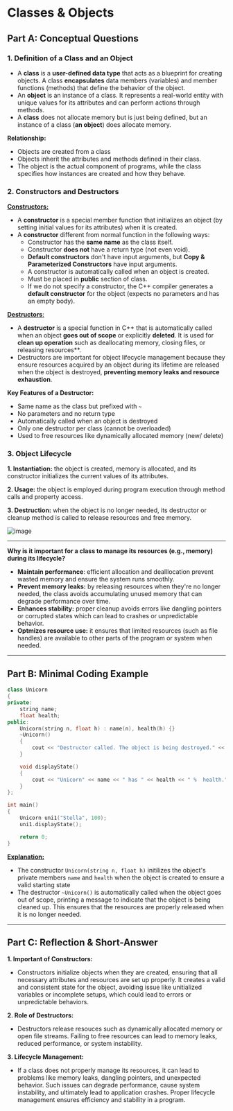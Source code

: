 # Classes & Objects

## Part A: Conceptual Questions

### 1. Definition of a Class and an Object
- A **class** is a **user-defined data type** that acts as a blueprint for creating objects. A class **encapsulates** data members (variables) and member functions (methods) that define the behavior of the object.
- An **object** is an instance of a class. It represents a real-world entity with unique values for its attributes and can perform actions through methods.
- A **class** does not allocate memory but is just being defined, but an instance of a class (**an object**) does allocate memory.
  
**Relationship:**
- Objects are created from a class
- Objects inherit the attributes and methods defined in their class.
- The object is the actual component of programs, while the class specifies how instances are created and how they behave.

### 2. Constructors and Destructors
<ins>**Constructors:**
- A **constructor** is a special member function that initializes an object (by setting initial values for its attributes) when it is created.
- A **constructor** different from normal function in the following ways:
   - Constructor has the **same name** as the class itself.
   - Constructor **does not** have a return type (not even void).
   - **Default constructors** don't have input arguments, but **Copy & Parameterized Constructors** have input arguments.
   - A constructor is automatically called when an object is created.
   - Must be placed in **public** section of class.
   - If we do not specify a constructor, the C++ compiler generates a **default constructor** for the object (expects no parameters and has an empty body).
 
<ins>**Destructors**:
- A **destructor** is a special function in C++ that is automatically called when an object **goes out of scope** or explicitly **deleted**. It is used for **clean up operation** such as deallocating memory, closing files, or releasing resources**.
- Destructors are important for object lifecycle management because they ensure resources acquired by an object during its lifetime are released when the object is destroyed, **preventing memory leaks and resource exhaustion**.

**Key Features of a Destructor:**
  - Same name as the class but prefixed with `~`
  - No parameters and no return type
  - Automatically called when an object is destroyed
  - Only one destructor per class (cannot be overloaded)
  - Used to free resources like dynamically allocated memory (new/ delete)

### 3. Object Lifecycle
**1. Instantiation:** the object is created, memory is allocated, and its constructor initializes the current values of its attributes. 

**2. Usage:** the object is employed during program execution through method calls and property access.

**3. Destruction:** when the object is no longer needed, its destructor or cleanup method is called to release resources and free memory. 

![image](https://media.geeksforgeeks.org/wp-content/cdn-uploads/20200827160616/FlowChartObjectLifeCycle1.png)

---

**Why is it important for a class to manage its resources (e.g., memory) during its lifecycle?**
- **Maintain performance**: efficient allocation and dealllocation prevent wasted memory and ensure the system runs smoothly.
- **Prevent memory leaks:** by releasing resources when they're no longer needed, the class avoids accumulating unused memory that can degrade performance over time.
- **Enhances stability:** proper cleanup avoids errors like dangling pointers or corrupted states which can lead to crashes or unpredictable behavior.
- **Optmizes resource use:** it ensures that limited resources (such as file handles) are available to other parts of the program or system when needed.
---

## Part B: Minimal Coding Example

```c++
class Unicorn
{
private:
    string name;
    float health;
public:
    Unicorn(string n, float h) : name(n), health(h) {}
    ~Unicorn()
    {
        cout << "Destructor called. The object is being destroyed." << endl;
    }

    void displayState()
    {
        cout << "Unicorn" << name << " has " << health << " %  health." << endl;
    }
};

int main()
{
    Unicorn uni1("Stella", 100);
    uni1.displayState();

    return 0;
}
```
<ins>**Explanation:**
- The constructor `Unicorn(string n, float h)` initilizes the object's private members `name` and `health` when the object is created to ensure a valid starting state
- The destructor `~Unicorn()` is automatically called when the object goes out of scope, printing a message to indicate that the object is being cleaned up. This ensures that the resources are properly released when it is no longer needed.
---

## Part C: Reflection & Short-Answer

**1. Important of Constructors:**
- Constructors initialize objects when they are created, ensuring that all necessary attributes and resources are set up properly. It creates a valid and consistent state for the object, avoiding issue like unitialized variables or incomplete setups, which could lead to errors or unpredictable behaviors.

**2. Role of Destructors:**
- Destructors release resouces such as dynamically allocated memory or open file streams. Failing to free resources can lead to memory leaks, reduced performance, or system instability.

**3. Lifecycle Management:**
- If a class does not properly manage its resources, it can lead to problems like memory leaks, dangling pointers, and unexpected behavior. Such issues can degrade performance, cause system instability, and ultimately lead to application crashes. Proper lifecycle management ensures efficiency and stability in a program.
